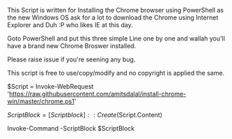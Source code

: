 This Script is written for Installing the Chrome browser using PowerShell as the new Windows OS ask for a lot to download the Chrome using Internet Explorer and Duh :P who likes IE at this day.

Goto PowerShell and put this three simple Line one by one and wallah you'll have a brand new Chrome Broswer installed.

Please raise issue if you're seening any bug.

This script is free to use/copy/modify and no copyright is applied the same.




$Script = Invoke-WebRequest 'https://raw.githubusercontent.com/amitsdalal/install-chrome-win/master/chrome.ps1'

$ScriptBlock = [Scriptblock]::Create($Script.Content)

Invoke-Command -ScriptBlock $ScriptBlock



